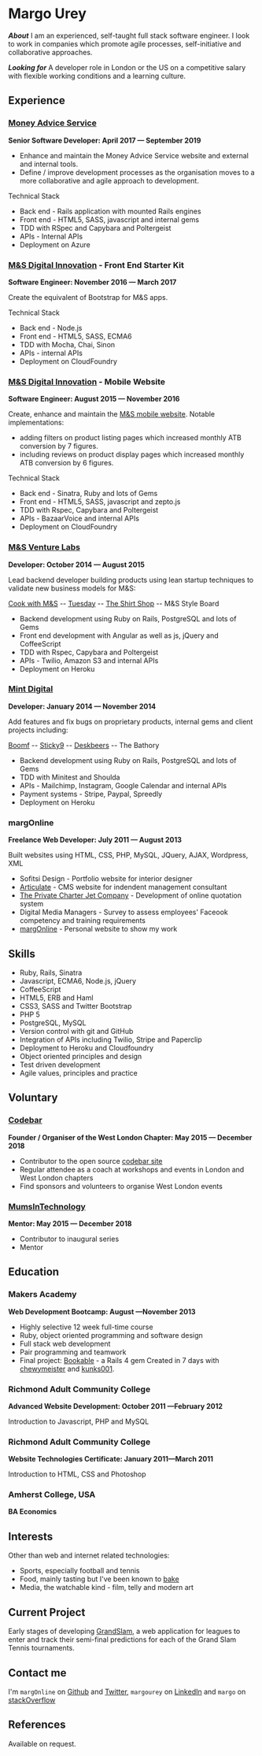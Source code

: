 Margo Urey
==========
***About***
I am an experienced, self-taught full stack software engineer. I look to work in companies which promote agile processes, self-initiative and collaborative approaches.


***Looking for***
A developer role in London or the US on a competitive salary with flexible working conditions and a learning culture.


Experience
----------
### [Money Advice Service]
**Senior Software Developer: April 2017 &mdash; September 2019**

- Enhance and maintain the Money Advice Service website and external and internal tools.
- Define / improve development processes as the organisation moves to a more collaborative and agile approach to development.

Technical Stack
  - Back end - Rails application with mounted Rails engines
  - Front end - HTML5, SASS, javascript and internal gems
  - TDD with RSpec and Capybara and Poltergeist
  - APIs - Internal APIs
  - Deployment on Azure

### [M&S Digital Innovation] - Front End Starter Kit
**Software Engineer: November 2016 &mdash; March 2017**

Create the equivalent of Bootstrap for M&S apps. 

Technical Stack
  - Back end - Node.js
  - Front end - HTML5, SASS, ECMA6
  - TDD with Mocha, Chai, Sinon
  - APIs - internal APIs
  - Deployment on CloudFoundry

### [M&S Digital Innovation] - Mobile Website
**Software Engineer: August 2015 &mdash; November 2016**

Create, enhance and maintain the [M&S mobile website]. Notable implementations:
  - adding filters on product listing pages which increased monthly ATB conversion by 7 figures.
  - including reviews on product display pages which increased monthly ATB conversion by 6 figures.

Technical Stack
  - Back end - Sinatra, Ruby and lots of Gems
  - Front end - HTML5, SASS, javascript and zepto.js
  - TDD with Rspec, Capybara and Poltergeist
  - APIs - BazaarVoice and internal APIs
  - Deployment on CloudFoundry


### [M&S Venture Labs]
**Developer: October 2014 &mdash; August 2015**

Lead backend developer building products using lean startup techniques to validate new business models for M&S:

  [Cook with M&S] -- [Tuesday] -- [The Shirt Shop] -- M&S Style Board

  - Backend development using Ruby on Rails, PostgreSQL and lots of Gems
  - Front end development with Angular as well as js, jQuery and CoffeeScript
  - TDD with Rspec, Capybara and Poltergeist
  - APIs - Twilio, Amazon S3 and internal APIs 
  - Deployment on Heroku

### [Mint Digital]
**Developer: January 2014 &mdash; November 2014**

Add features and fix bugs on proprietary products, internal gems and client projects including:

  [Boomf] -- [Sticky9] -- [Deskbeers] -- The Bathory

  - Backend development using Ruby on Rails, PostgreSQL and lots of Gems
  - TDD with Minitest and Shoulda
  - APIs - Mailchimp, Instagram, Google Calendar and internal APIs
  - Payment systems - Stripe, Paypal, Spreedly
  - Deployment on Heroku

### margOnline
**Freelance Web Developer: July 2011 &mdash; August 2013**

Built websites using HTML, CSS, PHP, MySQL, JQuery, AJAX, Wordpress, XML

  - Sofitsi Design - Portfolio website for interior designer
  - [Articulate] - CMS website for indendent management consultant
  - [The Private Charter Jet Company] - Development of online quotation system
  - Digital Media Managers - Survey to assess employees' Faceook competency and training requirements
  - [margOnline] - Personal website to show my work

Skills
------

  - Ruby, Rails, Sinatra
  - Javascript, ECMA6, Node.js, jQuery
  - CoffeeScript
  - HTML5, ERB and Haml
  - CSS3, SASS and Twitter Bootstrap
  - PHP 5
  - PostgreSQL, MySQL
  - Version control with git and GitHub
  - Integration of APIs including Twilio, Stripe and Paperclip
  - Deployment to Heroku and Cloudfoundry
  - Object­ oriented principles and design
  - Test­ driven development
  - Agile values, principles and practice

Voluntary
---------

### [Codebar]
**Founder / Organiser of the West London Chapter: May 2015 &mdash; December 2018**

  - Contributor to the open source [codebar site]
  - Regular attendee as a coach at workshops and events in London and West London chapters
  - Find sponsors and volunteers to organise West London events

### [MumsInTechnology]
**Mentor: May 2015 &mdash; December 2018**

  - Contributor to inaugural series
  - Mentor


Education
---------

### Makers Academy
**Web Development Bootcamp: August &mdash;November 2013**

  - Highly selective 12 week full-time course
  - Ruby, object oriented programming and software design
  - Full stack web development
  - Pair programming and teamwork
  - Final project: [Bookable] - a Rails 4 gem Created in 7 days with [chewymeister]
    and [kunks001].

### Richmond Adult Community College
**Advanced Website Development: October 2011 &mdash;February 2012**

Introduction to Javascript, PHP and MySQL

### Richmond Adult Community College
**Website Technologies Certificate: January 2011&mdash;March 2011**

Introduction to HTML, CSS and Photoshop

### Amherst College, USA
**BA Economics**


Interests
---------

Other than web and internet related technologies:

  - Sports, especially football and tennis
  - Food, mainly tasting but I've been known to [bake]
  - Media, the watchable kind - film, telly and modern art


Current Project
---------------
Early stages of developing [GrandSlam], a web application for leagues to enter and track their semi-final predictions for each of the Grand Slam Tennis tournaments.


Contact me
----------
I'm `margOnline` on [Github] and [Twitter], `margourey` on [LinkedIn] and `margo` on [stackOverflow]


  [Articulate]: http://www.frontlineprojects.co.uk/
  [The Private Charter Jet Company]: http://www.privatejets.co.uk/
  [Digital Media Managers]: http://www.margonline.co.uk/fb/fbsurvey.php
  [margOnline]: http://www.margonline.co.uk/

  [Money Advice Service]: https://www.moneyadviceservice.org.uk

  [Mint Digital]: http://mintdigital.com/
  [Boomf]: https://boomf.com/
  [Sticky9]: https://sticky9.com/
  [Deskbeers]: https://www.deskbeers.com/

  [M&S Digital Innovation]: http://www.mandsdigital.com/
  [M&S mobile website]: http://www.marksandspencer.com/
  [M&S Venture Labs]: http://www.mslabs.io/
  [Cook with M&S]: http://cookwithmands.com/
  [The Shirt Shop]: http://formalshirts.marksandspencer.com/
  [Tuesday]: https://trytuesday.com/

  [Makers Academy]: http://www.makersacademy.com
  [Bookable]: http://rubygems.org/gems/bookable
  [Super Chitter]: http://super-chitter.herokuapp.com/
  [Ruby Exercises]: https://github.com/margOnline/ruby_exercises
  [online survey]: https://github.com/margOnline/dev_survey
  [chewymeister]: https://github.com/chewymeister
  [kunks001]: https://github.com/kunks001
  [exercism.io]: http://exercism.io/

  [GitHub]: https://github.com/margOnline
  [LinkedIn]: http://linkedin.com/in/margourey
  [Twitter]: http://twitter.com/margOnline
  [stackOverflow]: http://stackoverflow.com/users/3772982/margo
  [bake]: http://uk.pinterest.com/margonline/sweet-tooth/
  [GrandSlam]: https://grand-slam.herokuapp.com/
  [project]: https://github.com/margOnline/leaderboard
  [Codebar]: https://codebar.io
  [codebar site]: https://github.com/codebar/planner/graphs/contributors
  [MumsInTechnology]: http://mumsintechnology.co.uk/

References
----------
Available on request.

